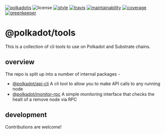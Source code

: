 [![polkadotjs](https://img.shields.io/badge/polkadot-js-orange.svg?style=flat-square)](https://polkadot.js.org)
![license](https://img.shields.io/badge/License-Apache%202.0-blue.svg?style=flat-square)
[![style](https://img.shields.io/badge/code%20style-semistandard-lightgrey.svg?style=flat-square)](https://github.com/Flet/semistandard)
[![travis](https://img.shields.io/travis/polkadot-js/tools.svg?style=flat-square)](https://travis-ci.com/polkadot-js/tools)
[![maintainability](https://img.shields.io/codeclimate/maintainability/polkadot-js/tools.svg?style=flat-square)](https://codeclimate.com/github/polkadot-js/tools/maintainability)
[![coverage](https://img.shields.io/coveralls/polkadot-js/tools.svg?style=flat-square)](https://coveralls.io/github/polkadot-js/tools?branch=master)
[![greenkeeper](https://img.shields.io/badge/greenkeeper-enabled-brightgreen.svg?style=flat-square)](https://greenkeeper.io/)

# @polkadot/tools

This is a collection of cli tools to use on Polkadot and Substrate chains.

## overview

The repo is split up into a number of internal packages -

- [@polkadot/api-cli](packages/api-cli/) A cli tool to allow you to make API calls to any running node
- [@polkadot/monitor-rpc](packages/monitor-rpc/) A simple monitoring interface that checks the healt of a remove node via RPC

## development

Contributions are welcome!

